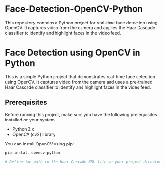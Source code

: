 # Face-Detection-OpenCV-Python
This repository contains a Python project for real-time face detection using OpenCV. It captures video from the camera and applies the Haar Cascade classifier to identify and highlight faces in the video feed.

# Face Detection using OpenCV in Python

This is a simple Python project that demonstrates real-time face detection using OpenCV. It captures video from the camera and uses a pre-trained Haar Cascade classifier to identify and highlight faces in the video feed.

## Prerequisites

Before running this project, make sure you have the following prerequisites installed on your system:

- Python 3.x
- OpenCV (cv2) library

You can install OpenCV using pip:

```bash
pip install opencv-python

# Define the path to the Haar Cascade XML file in your project directory
